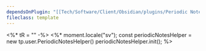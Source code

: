 ```yaml
---
dependsOnPlugin: "[[Tech/Software/Client/Obsidian/plugins/Periodic Notes|Periodic Notes]]"
fileclass: template
---
```

<%* tR = "" -%>
<%*
	moment.locale("sv");
	const periodicNotesHelper = new tp.user.PeriodicNotesHelper()
	periodicNotesHelper.init();
%>
